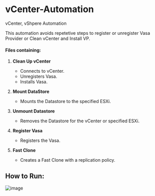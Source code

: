 # vCenter-Automation
vCenter, vShpere Automation

This automation avoids repetetive steps to register or  unregister Vasa Provider or Clean vCenter and Install VP.

#### Files containing:

1. **Clean Up vCenter**
   - Connects to vCenter.
   - Unregisters Vasa.
   - Installs Vasa.
   
2. **Mount DataStore**
   - Mounts the Datastore to the specified ESXi.
   
3. **Unmount Datastore**
   - Removes the Datastore for the vCenter or specified ESXi.
   
4. **Register Vasa**
   - Registers the Vasa.
   
5. **Fast Clone**
   - Creates a Fast Clone with a replication policy.

## How to Run:

![image](https://github.com/datacore-sauravjaiswal/vSphere-Automation/assets/80776568/48809ac0-7307-48ee-8250-aed0f29993d5)
